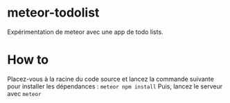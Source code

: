 # meteor-todolist
Expérimentation de meteor avec une app de todo lists.

# How to
Placez-vous à la racine du code source et lancez la commande suivante pour installer les dépendances :
`meteor npm install`
Puis, lancez le serveur avec
`meteor`
